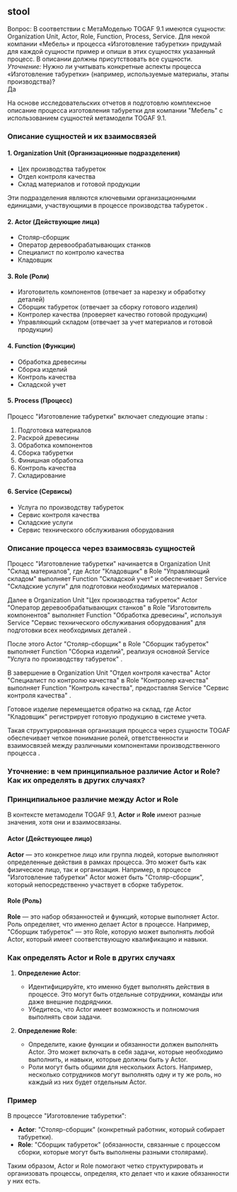 ## stool
Вопрос: В соответствии с МетаМоделью TOGAF 9.1 имеются сущности: Organization Unit, Actor, Role, Function, Process, Service. 
Для некой компании «Мебель» и процесса «Изготовление табуретки» придумай для каждой сущности пример и опиши в этих сущностях указанный процесс. 
В описании должны присутствовать все сущности.  
*Уточнение:* Нужно ли учитывать конкретные аспекты процесса «Изготовление табуретки» (например, используемые материалы, этапы производства)?  
Да  

На основе исследовательских отчетов я подготовлю комплексное описание процесса изготовления табуретки для компании "Мебель" с использованием сущностей метамодели TOGAF 9.1.

### Описание сущностей и их взаимосвязей

#### 1. Organization Unit (Организационные подразделения)
- Цех производства табуреток
- Отдел контроля качества
- Склад материалов и готовой продукции

Эти подразделения являются ключевыми организационными единицами, участвующими в процессе производства табуреток .

#### 2. Actor (Действующие лица)
- Столяр-сборщик
- Оператор деревообрабатывающих станков
- Специалист по контролю качества
- Кладовщик


#### 3. Role (Роли)
- Изготовитель компонентов (отвечает за нарезку и обработку деталей)
- Сборщик табуреток (отвечает за сборку готового изделия)
- Контролер качества (проверяет качество готовой продукции)
- Управляющий складом (отвечает за учет материалов и готовой продукции)


#### 4. Function (Функции)
- Обработка древесины
- Сборка изделий
- Контроль качества
- Складской учет


#### 5. Process (Процесс)
Процесс "Изготовление табуретки" включает следующие этапы :
1. Подготовка материалов
2. Раскрой древесины
3. Обработка компонентов
4. Сборка табуретки
5. Финишная обработка
6. Контроль качества
7. Складирование

#### 6. Service (Сервисы)
- Услуга по производству табуреток
- Сервис контроля качества
- Складские услуги
- Сервис технического обслуживания оборудования


### Описание процесса через взаимосвязь сущностей

Процесс "Изготовление табуретки" начинается в Organization Unit "Склад материалов", где Actor "Кладовщик" в Role "Управляющий складом" выполняет Function "Складской учет" и обеспечивает Service "Складские услуги" для подготовки необходимых материалов .

Далее в Organization Unit "Цех производства табуреток" Actor "Оператор деревообрабатывающих станков" в Role "Изготовитель компонентов" выполняет Function "Обработка древесины", используя Service "Сервис технического обслуживания оборудования" для подготовки всех необходимых деталей .

После этого Actor "Столяр-сборщик" в Role "Сборщик табуреток" выполняет Function "Сборка изделий", реализуя основной Service "Услуга по производству табуреток" .

В завершение в Organization Unit "Отдел контроля качества" Actor "Специалист по контролю качества" в Role "Контролер качества" выполняет Function "Контроль качества", предоставляя Service "Сервис контроля качества" .

Готовое изделие перемещается обратно на склад, где Actor "Кладовщик" регистрирует готовую продукцию в системе учета.

Такая структурированная организация процесса через сущности TOGAF обеспечивает четкое понимание ролей, ответственности и взаимосвязей между различными компонентами производственного процесса .

### Уточнение: в чем принципиальное различие Actor и  Role? Как их определять в других случаях?

### Принципиальное различие между Actor и Role

В контексте метамодели TOGAF 9.1, **Actor** и **Role** имеют разные значения, хотя они и взаимосвязаны.

#### Actor (Действующее лицо)
**Actor** — это конкретное лицо или группа людей, которые выполняют определенные действия в рамках процесса. Это может быть как физическое лицо, так и организация. Например, в процессе "Изготовление табуретки" Actor может быть "Столяр-сборщик", который непосредственно участвует в сборке табуреток.

#### Role (Роль)
**Role** — это набор обязанностей и функций, которые выполняет Actor. Роль определяет, что именно делает Actor в процессе. Например, "Сборщик табуреток" — это Role, которую может выполнять любой Actor, который имеет соответствующую квалификацию и навыки.

### Как определять Actor и Role в других случаях

1. **Определение Actor**:
   - Идентифицируйте, кто именно будет выполнять действия в процессе. Это могут быть отдельные сотрудники, команды или даже внешние подрядчики.
   - Убедитесь, что Actor имеет возможность и полномочия выполнять свои задачи.

2. **Определение Role**:
   - Определите, какие функции и обязанности должен выполнять Actor. Это может включать в себя задачи, которые необходимо выполнить, и навыки, которые должны быть у Actor.
   - Роли могут быть общими для нескольких Actors. Например, несколько сотрудников могут выполнять одну и ту же роль, но каждый из них будет отдельным Actor.

### Пример

В процессе "Изготовление табуретки":
- **Actor**: "Столяр-сборщик" (конкретный работник, который собирает табуретки).
- **Role**: "Сборщик табуреток" (обязанности, связанные с процессом сборки, которые могут быть выполнены разными столярами).

Таким образом, Actor и Role помогают четко структурировать и организовать процессы, определяя, кто делает что и какие обязанности у них есть.
